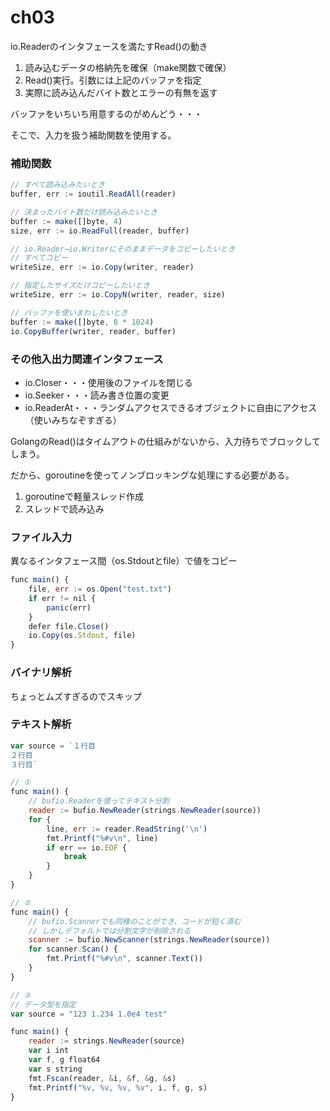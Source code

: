 # ch03

io.Readerのインタフェースを満たすRead()の動き

1. 読み込むデータの格納先を確保（make関数で確保）
2. Read()実行。引数には上記のバッファを指定
3. 実際に読み込んだバイト数とエラーの有無を返す

バッファをいちいち用意するのがめんどう・・・

そこで、入力を扱う補助関数を使用する。

### 補助関数

```jsx
// すべて読み込みたいとき
buffer, err := ioutil.ReadAll(reader)

// 決まったバイト数だけ読み込みたいとき
buffer := make([]byte, 4)
size, err := io.ReadFull(reader, buffer)

// io.Reader→io.Writerにそのままデータをコピーしたいとき
// すべてコピー
writeSize, err := io.Copy(writer, reader)

// 指定したサイズだけコピーしたいとき
writeSize, err := io.CopyN(writer, reader, size)

// バッファを使いまわしたいとき
buffer := make([]byte, 8 * 1024)
io.CopyBuffer(writer, reader, buffer)
```

### その他入出力関連インタフェース

- io.Closer・・・使用後のファイルを閉じる
- io.Seeker・・・読み書き位置の変更
- io.ReaderAt・・・ランダムアクセスできるオブジェクトに自由にアクセス（使いみちなぞすぎる）

GolangのRead()はタイムアウトの仕組みがないから、入力待ちでブロックしてしまう。

だから、goroutineを使ってノンブロッキングな処理にする必要がある。

1. goroutineで軽量スレッド作成
2. スレッドで読み込み

### ファイル入力

異なるインタフェース間（os.Stdoutとfile）で値をコピー

```jsx
func main() {
	file, err := os.Open("test.txt")
	if err != nil {
		panic(err)
	}
	defer file.Close()
	io.Copy(os.Stdout, file)
}
```

### バイナリ解析

ちょっとムズすぎるのでスキップ

### テキスト解析

```jsx
var source = `１行目
２行目
３行目`

// ①
func main() {
	// bufio.Readerを使ってテキスト分割
	reader := bufio.NewReader(strings.NewReader(source))
	for {
		line, err := reader.ReadString('\n')
		fmt.Printf("%#v\n", line)
		if err == io.EOF {
			break
		}
	}
}

// ②
func main() {
	// bufio.Scannerでも同様のことができ、コードが短く済む
	// しかしデフォルトでは分割文字が削除される
	scanner := bufio.NewScanner(strings.NewReader(source))
	for scanner.Scan() {
		fmt.Printf("%#v\n", scanner.Text())
	}
}

// ③
// データ型を指定
var source = "123 1.234 1.0e4 test"

func main() {
	reader := strings.NewReader(source)
	var i int
	var f, g float64
	var s string
	fmt.Fscan(reader, &i, &f, &g, &s)
	fmt.Printf("%v, %v, %v, %v", i, f, g, s)
}
```
